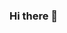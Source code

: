 ### Hi there 👋

<!--
**utsavhtalati/utsavhtalati** is a ✨ _special_ ✨ repository because its `README.md` (this file) appears on your GitHub profile.

Here are some ideas to get you started:

- 🔭 I’m currently working on a MERN-blog 
- 🌱 I’m currently learning Computer Science and Economics
-->
